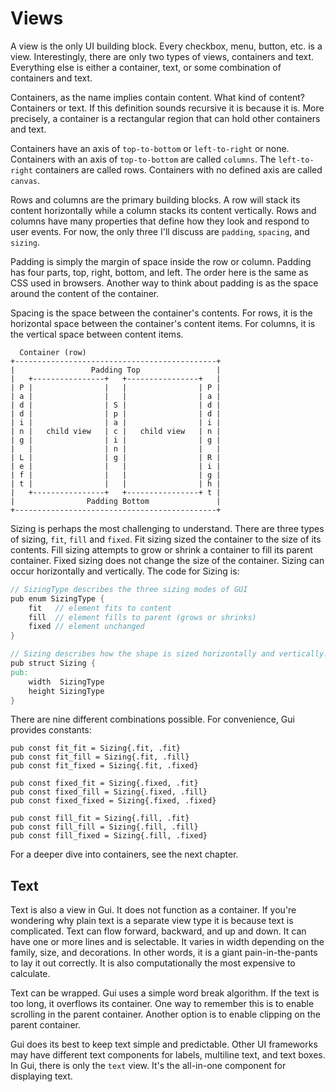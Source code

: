 # Views

A view is the only UI building block. Every checkbox, menu, button, etc.
is a view. Interestingly, there are only two types of views, containers
and text. Everything else is either a container, text, or some
combination of containers and text.

Containers, as the name implies contain content. What kind of content?
Containers or text. If this definition sounds recursive it is because it
is. More precisely, a container is a rectangular region that can hold
other containers and text.

Containers have an axis of `top-to-bottom` or `left-to-right` or none.
Containers with an axis of `top-to-bottom` are called `columns`. The
`left-to-right` containers are called rows. Containers with no defined
axis are called `canvas`.

Rows and columns are the primary building blocks. A row will stack its
content horizontally while a column stacks its content vertically. Rows
and columns have many properties that define how they look and respond
to user events. For now, the only three I'll discuss are `padding`,
`spacing`, and `sizing`.

Padding is simply the margin of space inside the row or column. Padding
has four parts, top, right, bottom, and left. The order here is the same
as CSS used in browsers. Another way to think about padding is as the
space around the content of the container.

Spacing is the space between the container's contents. For rows, it is
the horizontal space between the container's content items. For columns,
it is the vertical space between content items.
```
  Container (row)
+---------------------------------------------+
|                 Padding Top                 |
|   +----------------+   +----------------+   |
| P |                |   |                | P |
| a |                |   |                | a |
| d |                | S |                | d |
| d |                | p |                | d |
| i |                | a |                | i |
| n |   child view   | c |   child view   | n |
| g |                | i |                | g |
|   |                | n |                |   |
| L |                | g |                | R |
| e |                |   |                | i |
| f |                |   |                | g |
| t |                |   |                | h |
|   +----------------+   +----------------+ t |
|                Padding Bottom               |
+---------------------------------------------+
```
Sizing is perhaps the most challenging to understand. There are three
types of sizing, `fit`, `fill` and `fixed`. Fit sizing sized the
container to the size of its contents. Fill sizing attempts to grow or
shrink a container to fill its parent container. Fixed sizing does not
change the size of the container. Sizing can occur horizontally and
vertically. The code for Sizing is:

``` v
// SizingType describes the three sizing modes of GUI
pub enum SizingType {
    fit   // element fits to content
    fill  // element fills to parent (grows or shrinks)
    fixed // element unchanged
}

// Sizing describes how the shape is sized horizontally and vertically.
pub struct Sizing {
pub:
    width  SizingType
    height SizingType
}
```

There are nine different combinations possible. For convenience, Gui
provides constants:

    pub const fit_fit = Sizing{.fit, .fit}
    pub const fit_fill = Sizing{.fit, .fill}
    pub const fit_fixed = Sizing{.fit, .fixed}

    pub const fixed_fit = Sizing{.fixed, .fit}
    pub const fixed_fill = Sizing{.fixed, .fill}
    pub const fixed_fixed = Sizing{.fixed, .fixed}

    pub const fill_fit = Sizing{.fill, .fit}
    pub const fill_fill = Sizing{.fill, .fill}
    pub const fill_fixed = Sizing{.fill, .fixed}

For a deeper dive into containers, see the next chapter.

## Text

Text is also a view in Gui. It does not function as a container. If
you're wondering why plain text is a separate view type it is because
text is complicated. Text can flow forward, backward, and up and down.
It can have one or more lines and is selectable. It varies in width
depending on the family, size, and decorations. In other words, it is a
giant pain-in-the-pants to lay it out correctly. It is also
computationally the most expensive to calculate.

Text can be wrapped. Gui uses a simple word break algorithm. If the text
is too long, it overflows its container. One way to remember this is to
enable scrolling in the parent container. Another option is to enable
clipping on the parent container.

Gui does its best to keep text simple and predictable. Other UI
frameworks may have different text components for labels, multiline
text, and text boxes. In Gui, there is only the `text` view. It's the
all-in-one component for displaying text.
